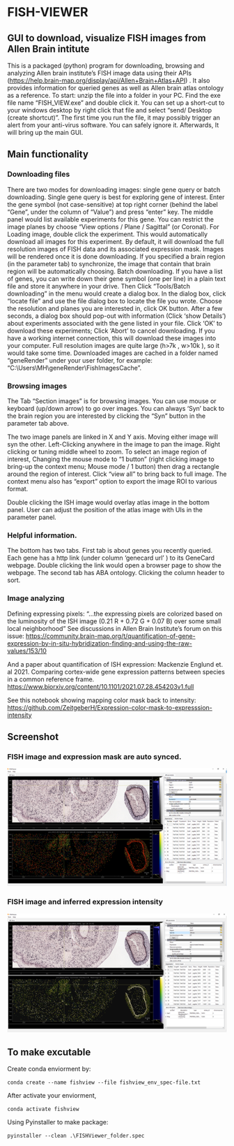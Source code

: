 # FISH-VIEWER
## GUI to download, visualize FISH images from Allen Brain intitute
This is a packaged (python) program for downloading, browsing and analyzing Allen brain institute’s FISH image data using their APIs (https://help.brain-map.org/display/api/Allen+Brain+Atlas+API) . It also provides information for queried genes as well as Allen brain atlas ontology as a reference.
To start: unzip the file into a folder in your PC. Find the exe file name “FISH_VIEW.exe” and double click it. You can set up a short-cut to your windows desktop by right click that file and select “send/ Desktop (create shortcut)”. The first time you run the file, it may possibly trigger an alert from your anti-virus software. You can safely ignore it. Afterwards, It will bring up the main GUI.

## Main functionality
### Downloading files

There are two modes for downloading images: single gene query or batch downloading. 
Single gene query is best for exploring gene of interest. Enter the gene symbol (not case-sensitive) at top right corner (behind the label “Gene”, under the column of “Value”) and press “enter” key. The middle panel would list available experiments for this gene. You can restrict the image planes by choose “View options / Plane / Sagittal” (or Coronal). For Loading image, double click the experiment. This would automatically download all images for this experiment. By default, it will download the full resolution images of FISH data and its associated expression mask. Images will be rendered once it is done downloading. If you specified a brain region (in the parameter tab) to synchronize, the image that contain that brain region will be automatically choosing. 
Batch downloading. If you have a list of genes, you can write down their gene symbol (one per line) in a plain text file and store it anywhere in your drive. Then Click “Tools/Batch downloading” in the menu would create a dialog box. In the dialog box, click “locate file” and use the file dialog box to locate the file you wrote. Choose the resolution and planes you are interested in, click OK button.  After a few seconds, a dialog box should pop-out with information (Click ‘show Details’) about experiments associated with the gene listed in your file. Click ‘OK’ to download these experiments; Click ‘Abort’ to cancel downloading. If you have a working internet connection, this will download these images into your computer. Full resolution images are quite large (h>7k , w>10k ), so it would take some time.
Downloaded images are cached in a folder named “geneRender” under your user folder, for example: “C:\Users\MH\geneRender\FishImagesCache”. 

### Browsing images

The Tab “Section images” is for browsing images. You can use mouse or keyboard (up/down arrow) to go over images.  You can always ‘Syn’ back to the brain region you are interested by clicking the “Syn” button in the parameter tab above.

The two image panels are linked in X and Y axis. Moving either image will syn the other. Left-Clicking anywhere in the image to pan the image. Right clicking or tuning middle wheel to zoom.
To select an image region of interest, Changing the mouse mode to “1 button” (right clicking image to bring-up the context menu; Mouse mode / 1 button) then drag a rectangle around the region of interest. Click “view all” to bring back to full image. 
The context menu also has “export” option to export the image ROI to various format. 

Double clicking the ISH image would overlay atlas image in the bottom panel. User can adjust the position of the atlas image with UIs in the parameter panel.

### Helpful information.

The bottom has two tabs. First tab is about genes you recently queried.  Each gene has a http link (under column ‘genecard url’ ) to its GeneCard webpage. Double clicking the link would open a browser page to show the webpage. The second tab has ABA ontology. Clicking the column header to sort.

### Image analyzing	

Defining expressing pixels: “…the expressing pixels are colorized based on the luminosity of the ISH image (0.21 R + 0.72 G + 0.07 B) over some small local neighborhood”
See discussions in Allen Brain Institute’s forum on this issue: https://community.brain-map.org/t/quantification-of-gene-expression-by-in-situ-hybridization-finding-and-using-the-raw-values/153/10

And a paper about quantification of ISH expression:
Mackenzie Englund et. al 2021. Comparing cortex-wide gene expression patterns between species in a common reference frame.  https://www.biorxiv.org/content/10.1101/2021.07.28.454203v1.full

See this notebook showing mapping color mask back to intensity:
https://github.com/ZeitgeberH/Expression-color-mask-to-expresssion-intensity

## Screenshot

### FISH image and expression mask are auto synced.

![expression mask](/figure/Gad1_colorMask.PNG)

### FISH image and inferred expression intensity

![expression mask](/figure/Gad1_intensity.PNG)

## To make excutable
Create conda enviorment by:
```
conda create --name fishview --file fishview_env_spec-file.txt
```

After activate your enviorment,
```
conda activate fishview
```

Using Pyinstaller to make package:
```
pyinstaller --clean .\FISHViewer_folder.spec
```
